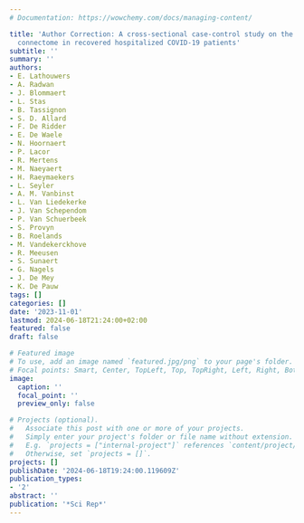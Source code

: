 ```yaml
---
# Documentation: https://wowchemy.com/docs/managing-content/

title: 'Author Correction: A cross-sectional case-control study on the structural
  connectome in recovered hospitalized COVID-19 patients'
subtitle: ''
summary: ''
authors:
- E. Lathouwers
- A. Radwan
- J. Blommaert
- L. Stas
- B. Tassignon
- S. D. Allard
- F. De Ridder
- E. De Waele
- N. Hoornaert
- P. Lacor
- R. Mertens
- M. Naeyaert
- H. Raeymaekers
- L. Seyler
- A. M. Vanbinst
- L. Van Liedekerke
- J. Van Schependom
- P. Van Schuerbeek
- S. Provyn
- B. Roelands
- M. Vandekerckhove
- R. Meeusen
- S. Sunaert
- G. Nagels
- J. De Mey
- K. De Pauw
tags: []
categories: []
date: '2023-11-01'
lastmod: 2024-06-18T21:24:00+02:00
featured: false
draft: false

# Featured image
# To use, add an image named `featured.jpg/png` to your page's folder.
# Focal points: Smart, Center, TopLeft, Top, TopRight, Left, Right, BottomLeft, Bottom, BottomRight.
image:
  caption: ''
  focal_point: ''
  preview_only: false

# Projects (optional).
#   Associate this post with one or more of your projects.
#   Simply enter your project's folder or file name without extension.
#   E.g. `projects = ["internal-project"]` references `content/project/deep-learning/index.md`.
#   Otherwise, set `projects = []`.
projects: []
publishDate: '2024-06-18T19:24:00.119609Z'
publication_types:
- '2'
abstract: ''
publication: '*Sci Rep*'
---
```

